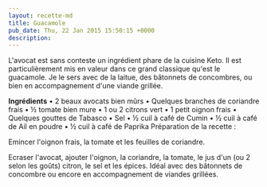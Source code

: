 ```yaml
---
layout: recette-md
title: Guacamole
pub_date: Thu, 22 Jan 2015 15:50:15 +0000
description: 
---
```

L'avocat est sans conteste un ingrédient phare de la cuisine Keto. Il est particulièrement mis en valeur dans ce grand classique qu'est le guacamole. Je le sers avec de la laitue, des bâtonnets de concombres, ou bien en accompagnement d'une viande grillée.

<strong>Ingrédients</strong>
• 2 beaux avocats bien mûrs
• Quelques branches de coriandre frais
• ½ tomate bien mure
• 1 ou 2 citrons vert
• 1 petit oignon frais
• Quelques gouttes de Tabasco
• Sel
• ½ cuil à café de Cumin
• ½ cuil à café de Ail en poudre
• ½ cuil à café de Paprika
Préparation de la recette :

Emincer l'oignon frais, la tomate et les feuilles de coriandre.

Ecraser l'avocat, ajouter l'oignon, la coriandre, la tomate, le jus d'un (ou 2 selon les goûts) citron, le sel et les épices.
Idéal avec des bâtonnets de concombre ou encore en accompagnement de viandes grillées.
